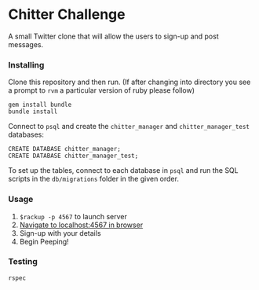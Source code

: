 # Chitter Challenge

A small Twitter clone that will allow the users to sign-up and post messages.

### Installing

Clone this repository and then run. (If after changing into directory you see a prompt to `rvm` a particular version of ruby please follow)

```
gem install bundle
bundle install
```

Connect to `psql` and create the `chitter_manager` and `chitter_manager_test` databases:

```
CREATE DATABASE chitter_manager;
CREATE DATABASE chitter_manager_test;
```

To set up the tables, connect to each database in `psql` and run the SQL scripts in the `db/migrations` folder in the given order.

### Usage

1. `$rackup -p 4567` to launch server
2. [Navigate to localhost:4567 in browser](http://localhost:4567/users/new/)
3. Sign-up with your details
4. Begin Peeping!

### Testing

```
rspec
```
